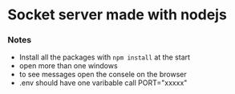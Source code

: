 # Socket server made with nodejs 

### Notes 

* Install all the packages with ``` npm install ``` at the start
* open more than one windows
* to see messages open the consele on the browser 
* .env should have one varibable call PORT="xxxxx"